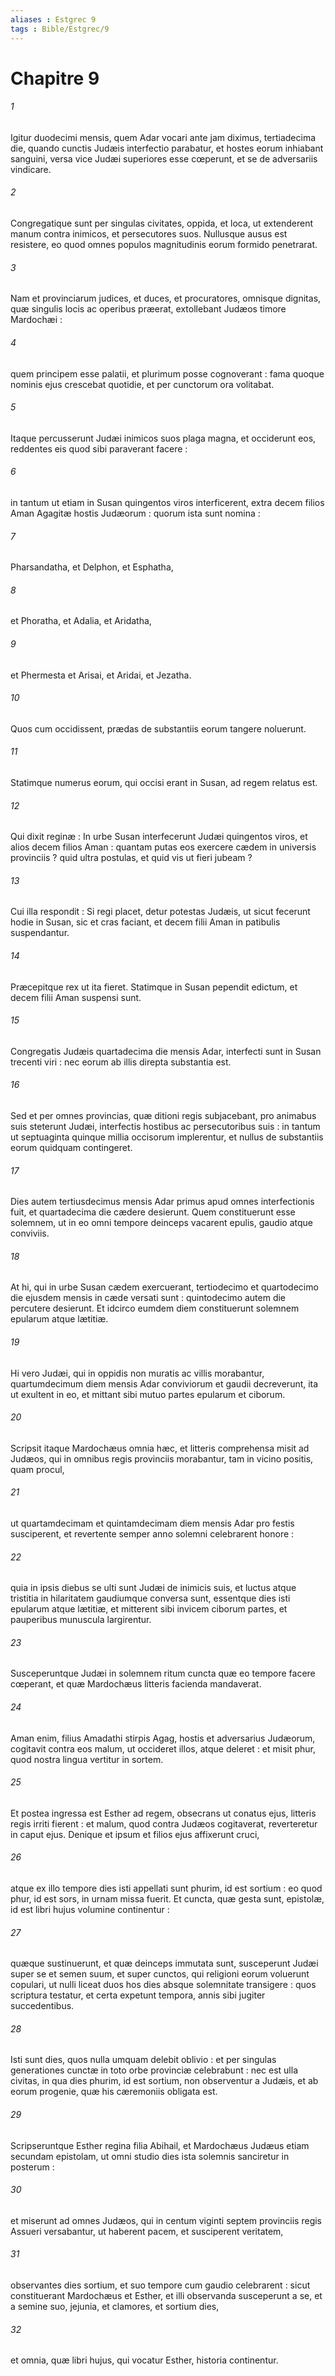 ```yaml
---
aliases : Estgrec 9
tags : Bible/Estgrec/9
---
```


# Chapitre 9

###### 1
Igitur duodecimi mensis, quem Adar vocari ante jam diximus, tertiadecima die, quando cunctis Judæis interfectio parabatur, et hostes eorum inhiabant sanguini, versa vice Judæi superiores esse cœperunt, et se de adversariis vindicare.
###### 2
Congregatique sunt per singulas civitates, oppida, et loca, ut extenderent manum contra inimicos, et persecutores suos. Nullusque ausus est resistere, eo quod omnes populos magnitudinis eorum formido penetrarat.
###### 3
Nam et provinciarum judices, et duces, et procuratores, omnisque dignitas, quæ singulis locis ac operibus præerat, extollebant Judæos timore Mardochæi :
###### 4
quem principem esse palatii, et plurimum posse cognoverant : fama quoque nominis ejus crescebat quotidie, et per cunctorum ora volitabat.
###### 5
Itaque percusserunt Judæi inimicos suos plaga magna, et occiderunt eos, reddentes eis quod sibi paraverant facere :
###### 6
in tantum ut etiam in Susan quingentos viros interficerent, extra decem filios Aman Agagitæ hostis Judæorum : quorum ista sunt nomina :
###### 7
Pharsandatha, et Delphon, et Esphatha,
###### 8
et Phoratha, et Adalia, et Aridatha,
###### 9
et Phermesta et Arisai, et Aridai, et Jezatha.
###### 10
Quos cum occidissent, prædas de substantiis eorum tangere noluerunt.
###### 11
Statimque numerus eorum, qui occisi erant in Susan, ad regem relatus est.
###### 12
Qui dixit reginæ : In urbe Susan interfecerunt Judæi quingentos viros, et alios decem filios Aman : quantam putas eos exercere cædem in universis provinciis ? quid ultra postulas, et quid vis ut fieri jubeam ?
###### 13
Cui illa respondit : Si regi placet, detur potestas Judæis, ut sicut fecerunt hodie in Susan, sic et cras faciant, et decem filii Aman in patibulis suspendantur.
###### 14
Præcepitque rex ut ita fieret. Statimque in Susan pependit edictum, et decem filii Aman suspensi sunt.
###### 15
Congregatis Judæis quartadecima die mensis Adar, interfecti sunt in Susan trecenti viri : nec eorum ab illis direpta substantia est.
###### 16
Sed et per omnes provincias, quæ ditioni regis subjacebant, pro animabus suis steterunt Judæi, interfectis hostibus ac persecutoribus suis : in tantum ut septuaginta quinque millia occisorum implerentur, et nullus de substantiis eorum quidquam contingeret.
###### 17
Dies autem tertiusdecimus mensis Adar primus apud omnes interfectionis fuit, et quartadecima die cædere desierunt. Quem constituerunt esse solemnem, ut in eo omni tempore deinceps vacarent epulis, gaudio atque conviviis.
###### 18
At hi, qui in urbe Susan cædem exercuerant, tertiodecimo et quartodecimo die ejusdem mensis in cæde versati sunt : quintodecimo autem die percutere desierunt. Et idcirco eumdem diem constituerunt solemnem epularum atque lætitiæ.
###### 19
Hi vero Judæi, qui in oppidis non muratis ac villis morabantur, quartumdecimum diem mensis Adar conviviorum et gaudii decreverunt, ita ut exultent in eo, et mittant sibi mutuo partes epularum et ciborum.
###### 20
Scripsit itaque Mardochæus omnia hæc, et litteris comprehensa misit ad Judæos, qui in omnibus regis provinciis morabantur, tam in vicino positis, quam procul,
###### 21
ut quartamdecimam et quintamdecimam diem mensis Adar pro festis susciperent, et revertente semper anno solemni celebrarent honore :
###### 22
quia in ipsis diebus se ulti sunt Judæi de inimicis suis, et luctus atque tristitia in hilaritatem gaudiumque conversa sunt, essentque dies isti epularum atque lætitiæ, et mitterent sibi invicem ciborum partes, et pauperibus munuscula largirentur.
###### 23
Susceperuntque Judæi in solemnem ritum cuncta quæ eo tempore facere cœperant, et quæ Mardochæus litteris facienda mandaverat.
###### 24
Aman enim, filius Amadathi stirpis Agag, hostis et adversarius Judæorum, cogitavit contra eos malum, ut occideret illos, atque deleret : et misit phur, quod nostra lingua vertitur in sortem.
###### 25
Et postea ingressa est Esther ad regem, obsecrans ut conatus ejus, litteris regis irriti fierent : et malum, quod contra Judæos cogitaverat, reverteretur in caput ejus. Denique et ipsum et filios ejus affixerunt cruci,
###### 26
atque ex illo tempore dies isti appellati sunt phurim, id est sortium : eo quod phur, id est sors, in urnam missa fuerit. Et cuncta, quæ gesta sunt, epistolæ, id est libri hujus volumine continentur :
###### 27
quæque sustinuerunt, et quæ deinceps immutata sunt, susceperunt Judæi super se et semen suum, et super cunctos, qui religioni eorum voluerunt copulari, ut nulli liceat duos hos dies absque solemnitate transigere : quos scriptura testatur, et certa expetunt tempora, annis sibi jugiter succedentibus.
###### 28
Isti sunt dies, quos nulla umquam delebit oblivio : et per singulas generationes cunctæ in toto orbe provinciæ celebrabunt : nec est ulla civitas, in qua dies phurim, id est sortium, non observentur a Judæis, et ab eorum progenie, quæ his cæremoniis obligata est.
###### 29
Scripseruntque Esther regina filia Abihail, et Mardochæus Judæus etiam secundam epistolam, ut omni studio dies ista solemnis sanciretur in posterum :
###### 30
et miserunt ad omnes Judæos, qui in centum viginti septem provinciis regis Assueri versabantur, ut haberent pacem, et susciperent veritatem,
###### 31
observantes dies sortium, et suo tempore cum gaudio celebrarent : sicut constituerant Mardochæus et Esther, et illi observanda susceperunt a se, et a semine suo, jejunia, et clamores, et sortium dies,
###### 32
et omnia, quæ libri hujus, qui vocatur Esther, historia continentur.
